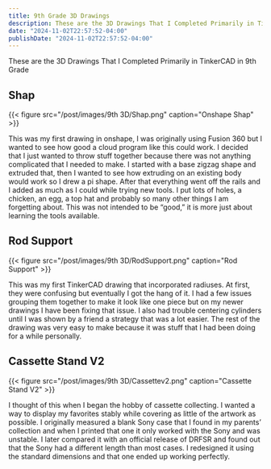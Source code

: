 ```yaml
---
title: 9th Grade 3D Drawings
description: These are the 3D Drawings That I Completed Primarily in TinkerCAD in 9th Grade
date: "2024-11-02T22:57:52-04:00"
publishDate: "2024-11-02T22:57:52-04:00"
---
```


These are the 3D Drawings That I Completed Primarily in TinkerCAD in 9th Grade

<!--more-->

## Shap

{{< figure src="/post/images/9th 3D/Shap.png" caption="Onshape Shap" >}}

This was my first drawing in onshape, I was originally using Fusion 360 but I wanted to see how good a cloud program like this could work. I decided that I just wanted to throw stuff together because there was not anything complicated that I needed to make. I started with a base zigzag shape and extruded that, then I wanted to see how extruding on an existing body would work so I drew a pi shape. After that everything went off the rails and I added as much as I could while trying new tools. I put lots of holes, a chicken, an egg, a top hat and probably so many other things I am forgetting about. This was not intended to be “good,” it is more just about learning the tools available.  

## Rod Support

{{< figure src="/post/images/9th 3D/RodSupport.png" caption="Rod Support" >}}

This was my first TinkerCAD drawing that incorporated radiuses. At first, they were confusing but eventually I got the hang of it. I had a few issues grouping them together to make it look like one piece but on my newer drawings I have been fixing that issue. I also had trouble centering cylinders until I was shown by a friend a strategy that was a lot easier. The rest of the drawing was very easy to make because it was stuff that I had been doing for a while personally.

## Cassette Stand V2

{{< figure src="/post/images/9th 3D/Cassettev2.png" caption="Cassette Stand V2" >}}

I thought of this when I began the hobby of cassette collecting. I wanted a way to display my favorites stably while covering as little of the artwork as possible. I originally measured a blank Sony case that I found in my parents’ collection and when I printed that one it only worked with the Sony and was unstable. I later compared it with an official release of DRFSR and found out that the Sony had a different length than most cases. I redesigned it using the standard dimensions and that one ended up working perfectly. 
